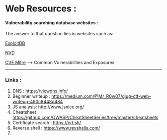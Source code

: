 # Web Resources : 

#### Vulnerability searching database websites : 

The answer to that question lies in websites such as:

[ExploitDB](https://www.exploit-db.com/)

[NVD](https://nvd.nist.gov/vuln/search)

[CVE Mitre](https://cve.mitre.org/)  --> Common Vulnerabilities and Exposures

---

### Links : 

1. DNS : https://viewdns.info/  
2. Beginner writeup : https://medium.com/@Mr_R0w07/glug-ctf-web-writeup-490c8448d484
3. JS analysis: http://www.jsnice.org/
4. Cheatsheet : https://github.com/OWASP/CheatSheetSeries/tree/master/cheatsheets  
5. Certificate search : https://crt.sh/  
6. Reverse shell : https://www.revshells.com/
7. 



